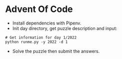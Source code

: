 # Advent Of Code

- Install dependencies with Pipenv.
- Init day directory, get puzzle description and input:

```shell
# Get information for day 1/2022
python runme.py -y 2022 -d 1
```

- Solve the puzzle then submit the answers.
